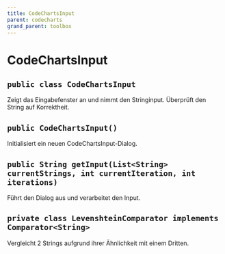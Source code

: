 ```yaml
---
title: CodeChartsInput
parent: codecharts
grand_parent: toolbox
---
```


# CodeChartsInput


## `public class CodeChartsInput`

Zeigt das Eingabefenster an und nimmt den Stringinput. Überprüft den String auf Korrektheit.

## `public CodeChartsInput()`

Initialisiert ein neuen CodeChartsInput-Dialog.

## `public String getInput(List<String> currentStrings, int currentIteration, int iterations)`

Führt den Dialog aus und verarbeitet den Input.

## `private class LevenshteinComparator implements Comparator<String>`

Vergleicht 2 Strings aufgrund ihrer Ähnlichkeit mit einem Dritten.
